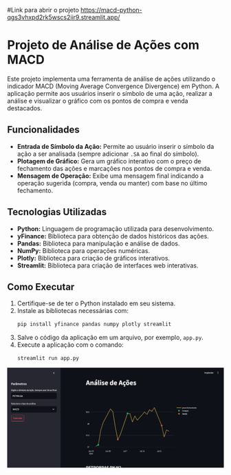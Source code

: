 #Link para abrir o projeto 
https://macd-python-qgs3vhxpd2rk5wscs2iir9.streamlit.app/

# Projeto de Análise de Ações com MACD

Este projeto implementa uma ferramenta de análise de ações utilizando o indicador MACD (Moving Average Convergence Divergence) em Python. A aplicação permite aos usuários inserir o símbolo de uma ação, realizar a análise e visualizar o gráfico com os pontos de compra e venda destacados.

## Funcionalidades

- **Entrada de Símbolo da Ação:** Permite ao usuário inserir o símbolo da ação a ser analisada (sempre adicionar `.SA` ao final do símbolo).
- **Plotagem de Gráfico:** Gera um gráfico interativo com o preço de fechamento das ações e marcações nos pontos de compra e venda.
- **Mensagem de Operação:** Exibe uma mensagem final indicando a operação sugerida (compra, venda ou manter) com base no último fechamento.

## Tecnologias Utilizadas

- **Python:** Linguagem de programação utilizada para desenvolvimento.
- **yFinance:** Biblioteca para obtenção de dados históricos das ações.
- **Pandas:** Biblioteca para manipulação e análise de dados.
- **NumPy:** Biblioteca para operações numéricas.
- **Plotly:** Biblioteca para criação de gráficos interativos.
- **Streamlit:** Biblioteca para criação de interfaces web interativas.

## Como Executar

1. Certifique-se de ter o Python instalado em seu sistema.
2. Instale as bibliotecas necessárias com:
    ```sh
    pip install yfinance pandas numpy plotly streamlit
    ```
3. Salve o código da aplicação em um arquivo, por exemplo, `app.py`.
4. Execute a aplicação com o comando:
    ```sh
    streamlit run app.py
    ```

![Imagem Do Programa](https://github.com/KauaBertoldo/MACD-PYTHON/blob/main/Captura%20de%20tela%202024-07-26%20085457.png)
